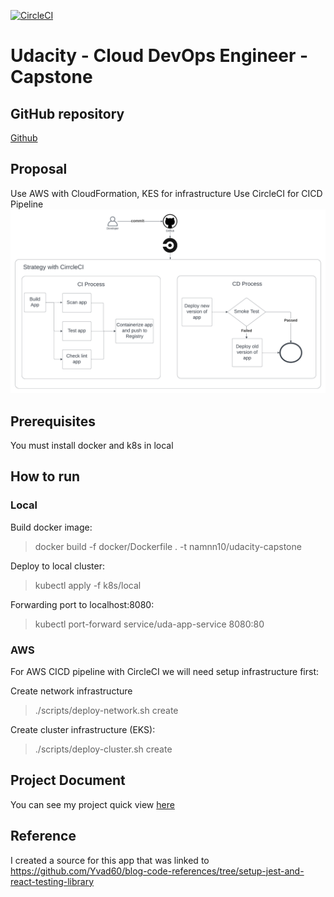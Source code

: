 [![CircleCI](https://dl.circleci.com/status-badge/img/gh/n-royy/udacity-capstone/tree/master.svg?style=svg)](https://dl.circleci.com/status-badge/redirect/gh/n-royy/udacity-capstone/tree/master)

# Udacity - Cloud DevOps Engineer - Capstone

## GitHub repository

[Github](https://github.com/n-royy/udacity-capstone)

## Proposal

Use AWS with CloudFormation, KES for infrastructure
Use CircleCI for CICD Pipeline
<img src="docs/images/CICD_pipeline.png" />

## Prerequisites

You must install docker and k8s in local

## How to run

### Local

Build docker image:

> docker build -f docker/Dockerfile . -t namnn10/udacity-capstone

Deploy to local cluster:

> kubectl apply -f k8s/local

Forwarding port to localhost:8080:

> kubectl port-forward service/uda-app-service 8080:80

### AWS

For AWS CICD pipeline with CircleCI we will need setup infrastructure first:

Create network infrastructure

> ./scripts/deploy-network.sh create

Create cluster infrastructure (EKS):

> ./scripts/deploy-cluster.sh create

## Project Document

You can see my project quick view [here](./docs/WORKFLOW_OF_PROJECT.md)

## Reference

I created a source for this app that was linked to https://github.com/Yvad60/blog-code-references/tree/setup-jest-and-react-testing-library

